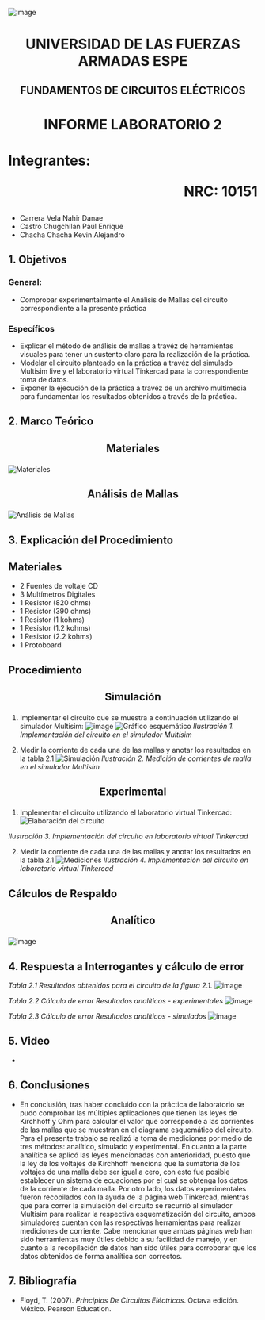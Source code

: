 ![image](https://user-images.githubusercontent.com/93786746/140656495-1e9017c5-1622-4145-a547-0ebbe5014f3d.png)
# <p align=center> UNIVERSIDAD DE LAS FUERZAS ARMADAS ESPE 
## <p align=center> FUNDAMENTOS DE CIRCUITOS ELÉCTRICOS
# <p align=center>  INFORME LABORATORIO 2
# Integrantes: <p align=right> NRC: 10151
* Carrera Vela Nahir Danae
* Castro Chugchilan Paúl Enrique
* Chacha Chacha Kevin Alejandro
## 1. Objetivos
  ### General: 
  * Comprobar experimentalmente el Análisis de Mallas del circuito correspondiente a la presente práctica
  ### Específicos
  * Explicar el método de análisis de mallas a travéz de herramientas visuales para tener un sustento claro para la realización de la práctica.
  * Modelar el circuito planteado en la práctica a travéz del simulado Multisim live y el laboratorio virtual Tinkercad para la correspondiente toma de datos.
  * Exponer la ejecución de la práctica a travéz de un archivo multimedia para fundamentar los resultados obtenidos a través de la práctica.
## 2. Marco Teórico
  ## <p align=center> Materiales
  ![Materiales](https://user-images.githubusercontent.com/93829962/142961043-0ba46bdf-ad7e-419f-a598-2b771f777815.jpeg)
  ## <p align=center> Análisis de Mallas
  ![Análisis de Mallas](https://user-images.githubusercontent.com/93829962/142961052-fc86c13f-a7a9-4fb3-b145-d71967c828a8.jpeg)
## 3. Explicación del Procedimiento
   ## Materiales
  * 2 Fuentes de voltaje CD
  * 3 Multímetros Digitales
  * 1 Resistor (820 ohms)
  * 1 Resistor (390 ohms)
  * 1 Resistor (1 kohms)
  * 1 Resistor (1.2 kohms)
  * 1 Resistor (2.2 kohms)
  * 1 Protoboard
   ## Procedimiento
## <p align=center> Simulación
  1. Implementar el circuito que se muestra a continuación utilizando el simulador Multisim:
![image](https://user-images.githubusercontent.com/93786746/142958589-63f89954-5ec2-4ab4-9a5c-6201bbfd04b6.png)
![Gráfico  esquemático](https://user-images.githubusercontent.com/93786746/142958657-6cec8399-f53d-4a44-a970-2cd37152ee87.PNG)
_Ilustración 1. Implementación del circuito en el simulador Multisim_  
  
  2. Medir la corriente de cada una de las mallas y anotar los resultados en la tabla 2.1
 ![Simulación](https://user-images.githubusercontent.com/93786746/142958796-82f6b357-4a81-4bf9-8c40-1ddbd4edd142.PNG)
_Ilustración 2. Medición de corrientes de malla en el simulador Multisim_

  ## <p align=center> Experimental
  1. Implementar el circuito utilizando el laboratorio virtual Tinkercad:
![Elaboración del circuito](https://user-images.githubusercontent.com/93786746/142959115-11690f85-25a5-41cd-a02e-bddcd2a0a5d8.PNG)
    
_Ilustración 3. Implementación del circuito en laboratorio virtual Tinkercad_
  
  2. Medir la corriente de cada una de las mallas y anotar los resultados en la tabla 2.1
![Mediciones](https://user-images.githubusercontent.com/93786746/142959437-91ea4dfa-4b08-4ebe-8cb4-7679df37f849.PNG)
_Ilustración 4. Implementación del circuito en laboratorio virtual Tinkercad_
  
  ## Cálculos de Respaldo
  ## <p align=center> Analítico
![image](https://user-images.githubusercontent.com/93829962/142961422-0d9a5390-65e8-41ac-bb17-643abcfc9405.png)

## 4. Respuesta a Interrogantes y cálculo de error
_Tabla 2.1 Resultados obtenidos para el circuito de la figura 2.1._
![image](https://user-images.githubusercontent.com/93829962/142962391-92747f67-061c-479c-af3e-b40f498dbb74.png)
    
_Tabla 2.2 Cálculo de error Resultados analíticos - experimentales_
![image](https://user-images.githubusercontent.com/93829962/142962787-e06e201e-d147-414f-acaf-49dc9b0cef7c.png)

_Tabla 2.3 Cálculo de error Resultados analíticos - simulados_
![image](https://user-images.githubusercontent.com/93829962/142962802-8fe2c088-f52b-4b73-af6c-37cfe051c903.png)

## 5. Video
  *  
## 6. Conclusiones
  * En conclusión, tras haber concluido con la práctica de laboratorio se pudo comprobar las múltiples aplicaciones que tienen las leyes de Kirchhoff y Ohm para calcular el valor que corresponde a las corrientes de las mallas que se muestran en el diagrama esquemático del circuito. Para el presente trabajo se realizó la toma de mediciones por medio de tres métodos: analítico, simulado y experimental. En cuanto a la parte analítica se aplicó las leyes mencionadas con anterioridad, puesto que la ley de los voltajes de Kirchhoff menciona que la sumatoria de los voltajes de una malla debe ser igual a cero, con esto fue posible establecer un sistema de ecuaciones por el cual se obtenga los datos de la corriente de cada malla. Por otro lado, los datos experimentales fueron recopilados con la ayuda de la página web Tinkercad, mientras que para correr la simulación del circuito se recurrió al simulador Multisim para realizar la respectiva esquematización del circuito, ambos simuladores cuentan con las respectivas herramientas para realizar mediciones de corriente. Cabe mencionar que ambas páginas web han sido herramientas muy útiles debido a su facilidad de manejo, y en cuanto a la recopilación de datos han sido útiles para corroborar que los datos obtenidos de forma analítica son correctos.
## 7. Bibliografía
 * Floyd, T. (2007). _Principios De Circuitos Eléctricos_. Octava edición. México. Pearson Education.
